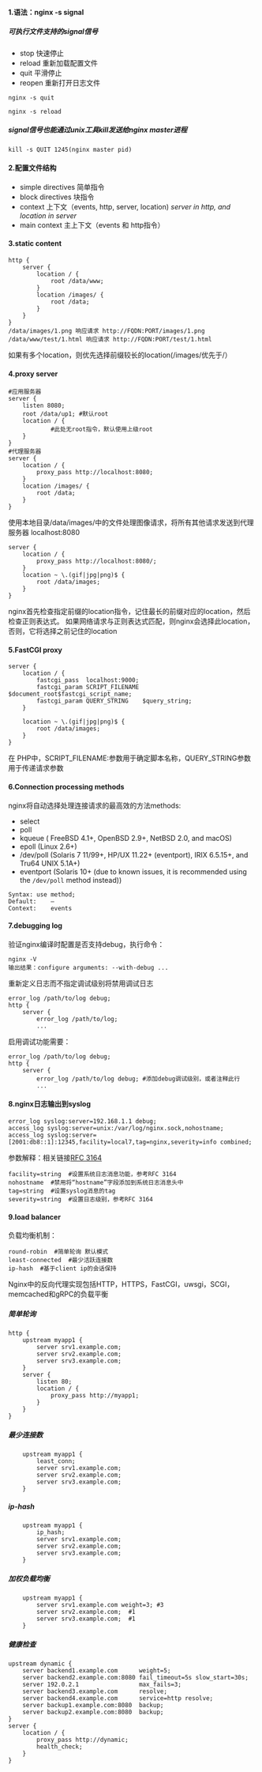 #### 1.语法：nginx  -s  signal

##### 可执行文件支持的signal信号

- stop  快速停止
- reload  重新加载配置文件
- quit  平滑停止
- reopen  重新打开日志文件

```
nginx -s quit

nginx -s reload

```

##### signal信号也能通过unix工具kill发送给nginx master进程

```
kill -s QUIT 1245(nginx master pid)
```

#### 2.配置文件结构

- simple directives  简单指令
- block directives  块指令
- context  上下文（events, http, server, location)  *server in http, and location in server*
- main context  主上下文（events 和 http指令）

#### 3.static content

```
http {
    server {
        location / {
            root /data/www;
        }
        location /images/ {
            root /data;
        }
    }
}
/data/images/1.png 响应请求 http://FQDN:PORT/images/1.png
/data/www/test/1.html 响应请求 http://FQDN:PORT/test/1.html
```

如果有多个location，则优先选择前缀较长的location(/images/优先于/）

#### 4.proxy server

```
#应用服务器
server {
    listen 8080;
    root /data/up1; #默认root
    location / { 
    		#此处无root指令，默认使用上级root
    }
}
#代理服务器
server {
    location / {
        proxy_pass http://localhost:8080;
    }
    location /images/ {
        root /data;
    }
}
```

使用本地目录/data/images/中的文件处理图像请求，将所有其他请求发送到代理服务器 localhost:8080

```
server {
    location / {
        proxy_pass http://localhost:8080/;
    }
    location ~ \.(gif|jpg|png)$ {
        root /data/images;
    }
}
```

nginx首先检查指定前缀的location指令，记住最长的前缀对应的location，然后检查正则表达式。 如果网络请求与正则表达式匹配，则nginx会选择此location，否则，它将选择之前记住的location

#### 5.FastCGI proxy

```
server {
    location / {
        fastcgi_pass  localhost:9000;
        fastcgi_param SCRIPT_FILENAME $document_root$fastcgi_script_name;
        fastcgi_param QUERY_STRING    $query_string;
    }

    location ~ \.(gif|jpg|png)$ {
        root /data/images;
    }
}
```

在 PHP中，SCRIPT_FILENAME:参数用于确定脚本名称，QUERY_STRING参数用于传递请求参数

#### 6.Connection processing methods

nginx将自动选择处理连接请求的最高效的方法methods:

- select
- poll
- kqueue  ( FreeBSD 4.1+, OpenBSD 2.9+, NetBSD 2.0, and macOS)
- epoll  (Linux 2.6+)
- /dev/poll  (Solaris 7 11/99+, HP/UX 11.22+ (eventport), IRIX 6.5.15+, and Tru64 UNIX 5.1A+)
- eventport  (Solaris 10+ (due to known issues, it is recommended using the `/dev/poll` method instead))

```
Syntax:	use method;
Default:	—
Context:	events
```

#### 7.debugging log

验证nginx编译时配置是否支持debug，执行命令：

```
nginx -V
输出结果：configure arguments: --with-debug ...
```

重新定义日志而不指定调试级别将禁用调试日志

```
error_log /path/to/log debug;
http {
    server {
        error_log /path/to/log;
        ...
```

启用调试功能需要：

```
error_log /path/to/log debug;
http {
    server {
        error_log /path/to/log debug; #添加debug调试级别，或者注释此行
        ...
```

#### 8.nginx日志输出到syslog

```
error_log syslog:server=192.168.1.1 debug;
access_log syslog:server=unix:/var/log/nginx.sock,nohostname;
access_log syslog:server=[2001:db8::1]:12345,facility=local7,tag=nginx,severity=info combined;
```

参数解释：相关链接[RFC 3164](https://tools.ietf.org/html/rfc3164#section-4.1)

```
facility=string  #设置系统日志消息功能，参考RFC 3164 
nohostname  #禁用将“hostname”字段添加到系统日志消息头中
tag=string  #设置syslog消息的tag
severity=string  #设置日志级别，参考RFC 3164
```

#### 9.load balancer

负载均衡机制：

```
round-robin  #简单轮询 默认模式
least-connected  #最少活跃连接数
ip-hash  #基于client ip的会话保持
```

Nginx中的反向代理实现包括HTTP，HTTPS，FastCGI，uwsgi，SCGI，memcached和gRPC的负载平衡

##### 简单轮询

```
http {
    upstream myapp1 {
        server srv1.example.com;
        server srv2.example.com;
        server srv3.example.com;
    }
    server {
        listen 80;
        location / {
            proxy_pass http://myapp1;
        }
    }
}
```

##### 最少连接数

```
    upstream myapp1 {
        least_conn;
        server srv1.example.com;
        server srv2.example.com;
        server srv3.example.com;
    }
```

##### ip-hash

```
    upstream myapp1 {
        ip_hash;
        server srv1.example.com;
        server srv2.example.com;
        server srv3.example.com;
    }
```

##### 加权负载均衡

```
    upstream myapp1 {
        server srv1.example.com weight=3; #3
        server srv2.example.com;  #1
        server srv3.example.com;  #1
    }
```

##### 健康检查

```
upstream dynamic {
    server backend1.example.com      weight=5;
    server backend2.example.com:8080 fail_timeout=5s slow_start=30s;
    server 192.0.2.1                 max_fails=3;
    server backend3.example.com      resolve;
    server backend4.example.com      service=http resolve;
    server backup1.example.com:8080  backup;
    server backup2.example.com:8080  backup;
}
server {
    location / {
        proxy_pass http://dynamic;
        health_check;
    }
}
```

